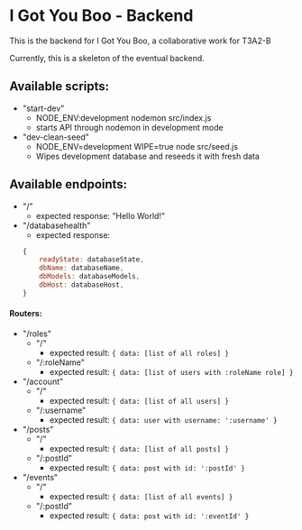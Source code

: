 # I Got You Boo - Backend
This is the backend for I Got You Boo, a collaborative work for T3A2-B

Currently, this is a skeleton of the eventual backend.

## Available scripts:
- "start-dev"
    - NODE_ENV:development nodemon src/index.js
    - starts API through nodemon in development mode
- "dev-clean-seed"
    - NODE_ENV=development WIPE=true node src/seed.js
    - Wipes development database and reseeds it with fresh data

## Available endpoints:
- "/"
    - expected response: "Hello World!"
- "/databasehealth"
    - expected response: 
    ```js
    {
        readyState: databaseState,
        dbName: databaseName,
        dbModels: databaseModels,
        dbHost: databaseHost,
    }
    ```
#### Routers:
- "/roles"
    - "/"
        - expected result: 
        `{ data: [list of all roles] }`
    - "/:roleName"
        - expected result:
        `{ data: [list of users with :roleName role] }`
- "/account"
    - "/" 
        - expected result:
        `{ data: [list of all users] }`
    - "/:username" 
        - expected result:
        `{ data: user with username: ':username' }`
- "/posts"
    - "/" 
        - expected result:
        `{ data: [list of all posts] }`
    - "/:postId" 
        - expected result:
        `{ data: post with id: ':postId' }`
- "/events"
    - "/" 
        - expected result:
        `{ data: [list of all events] }`
    - "/:postId" 
        - expected result:
        `{ data: post with id: ':eventId' }`